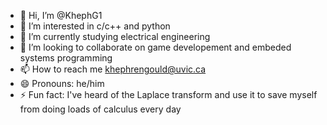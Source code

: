 - 👋 Hi, I’m @KhephG1
- 👀 I’m interested in c/c++ and python
- 🌱 I’m currently studying electrical engineering 
- 💞️ I’m looking to collaborate on game developement and embeded systems programming
- 📫 How to reach me khephrengould@uvic.ca
- 😄 Pronouns: he/him
- ⚡ Fun fact: I've heard of the Laplace transform and use it to save myself from doing loads of calculus every day 

<!---
KhephG1/KhephG1 is a ✨ special ✨ repository because its `README.md` (this file) appears on your GitHub profile.
You can click the Preview link to take a look at your changes.
--->
